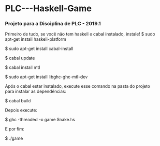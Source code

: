 # PLC---Haskell-Game


### Projeto para a Disciplina de PLC - 2019.1

Primeiro de tudo, se você não tem haskell e cabal instalado, instale!
$ sudo apt-get install haskell-platform

$ sudo apt-get install cabal-install

$ cabal update

$ cabal install mtl

$ sudo apt-get install libghc-ghc-mtl-dev

Após o cabal estar instalado, execute esse comando na pasta do projeto para instalar as dependências:

$ cabal build

Depois execute:

$ ghc -threaded -o game Snake.hs

E por fim:

$ ./game

